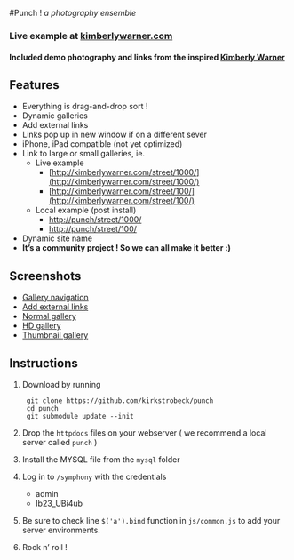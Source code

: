 #Punch ! *a photography ensemble*

### Live example at [kimberlywarner.com](http://kimberlywarner.com/)

#### Included demo photography and links from the inspired [Kimberly Warner](http://kimberlywarner.com/)

## Features

- Everything is drag-and-drop sort !
- Dynamic galleries
- Add external links
- Links pop up in new window if on a different sever
- iPhone, iPad compatible (not yet optimized)
- Link to large or small galleries, ie.
	* Live example
		* [http://kimberlywarner.com/street/1000/](http://kimberlywarner.com/street/1000/)
		* [http://kimberlywarner.com/street/100/](http://kimberlywarner.com/street/100/)
	* Local example (post install)
		* [http://punch/street/1000/](http://punch/street/1000/)
		* [http://punch/street/100/](http://punch/street/100/)
- Dynamic site name
- **It’s a community project ! So we can all make it better :)**

## Screenshots

- [Gallery navigation](http://see.weareinto.com/C1Ow)
- [Add external links](http://see.weareinto.com/C0JV)
- [Normal gallery](http://see.weareinto.com/C0yZ)
- [HD gallery](http://see.weareinto.com/C1Kq)
- [Thumbnail gallery](http://see.weareinto.com/C0X0)

## Instructions 

1. Download by running
	
		git clone https://github.com/kirkstrobeck/punch
		cd punch
		git submodule update --init
	
	
1. Drop the `httpdocs` files on your webserver ( we recommend a local server called `punch` )
1. Install the MYSQL file from the `mysql` folder
1. Log in to `/symphony` with the credentials
	* admin
	* Ib23_UBi4ub
1. Be sure to check line `$('a').bind` function in `js/common.js` to add your server environments.
1. Rock n’ roll !